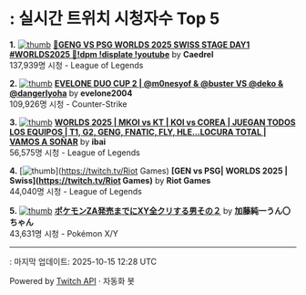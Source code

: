 # : 실시간 트위치 시청자수 Top 5

**1.** [![thumb](https://static-cdn.jtvnw.net/previews-ttv/live_user_caedrel-320x180.jpg)](https://twitch.tv/Caedrel)
**[🔴GENG VS PSG WORLDS 2025 SWISS STAGE DAY1 #WORLDS2025 🔴!dpm !displate !youtube](https://twitch.tv/Caedrel)** by **Caedrel**<br>137,939명 시청  - League of Legends

**2.** [![thumb](https://static-cdn.jtvnw.net/previews-ttv/live_user_evelone2004-320x180.jpg)](https://twitch.tv/evelone2004)
**[EVELONE DUO CUP 2 | @m0nesyof & @buster VS @deko & @dangerlyoha](https://twitch.tv/evelone2004)** by **evelone2004**<br>109,926명 시청  - Counter-Strike

**3.** [![thumb](https://static-cdn.jtvnw.net/previews-ttv/live_user_ibai-320x180.jpg)](https://twitch.tv/ibai)
**[WORLDS 2025 | MKOI vs KT | KOI vs COREA | JUEGAN TODOS LOS EQUIPOS | T1, G2, GENG, FNATIC, FLY, HLE...LOCURA TOTAL | VAMOS A SOÑAR](https://twitch.tv/ibai)** by **ibai**<br>56,575명 시청  - League of Legends

**4.** [![thumb](https://static-cdn.jtvnw.net/previews-ttv/live_user_riotgames-320x180.jpg)](https://twitch.tv/Riot Games)
**[GEN vs PSG| WORLDS 2025 | Swiss](https://twitch.tv/Riot Games)** by **Riot Games**<br>44,040명 시청  - League of Legends

**5.** [![thumb](https://static-cdn.jtvnw.net/previews-ttv/live_user_kato_junichi0817-320x180.jpg)](https://twitch.tv/加藤純一うん〇ちゃん)
**[ポケモンZA発売までにXY全クリする男その２](https://twitch.tv/加藤純一うん〇ちゃん)** by **加藤純一うん〇ちゃん**<br>43,631명 시청  - Pokémon X/Y


---
: 마지막 업데이트: 2025-10-15 12:28 UTC

Powered by [Twitch API](https://dev.twitch.tv/docs/api/reference) · 자동화 봇